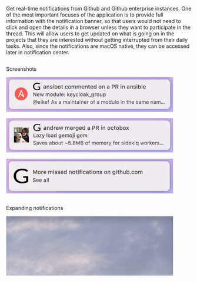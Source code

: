 
Get real-time notifications from Github and Github enterprise instances. One of the most important focuses of the application is to provide full information with the notification banner, so that users would not need to click and open the details in a browser unless they want to participate in the thread. This will allow users to get updated on what is going on in the projects that they are interested without getting interrupted from their daily tasks. Also, since the notifications are macOS native, they can be accessed later in notification center.

<div class="row">
  <div class="column">
    <p>Screenshots</p>
    <p><img src="assets/images/Comment%20notification.png" alt="Comment notification" width="90%" height="50%"></p>
    <p><img src="assets/images/Merged%20notification.png" alt="Merged notification" width="90%" height="50%"></p>
    <p><img src="assets/images/Missed%20notifications.png" alt="More missed notification" width="90%" height="50%"></p>
  </div>
  <div class="column">
    <p>Expanding notifications</p>
    <p><img src="assets/images/Expanding%20notifications.gif" alt="Expanding notification" width="90%" height="50%"></p>
  </div>
</div>
